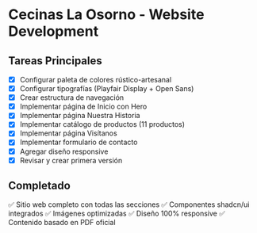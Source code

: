 # Cecinas La Osorno - Website Development

## Tareas Principales

- [x] Configurar paleta de colores rústico-artesanal
- [x] Configurar tipografías (Playfair Display + Open Sans)
- [x] Crear estructura de navegación
- [x] Implementar página de Inicio con Hero
- [x] Implementar página Nuestra Historia
- [x] Implementar catálogo de productos (11 productos)
- [x] Implementar página Visítanos
- [x] Implementar formulario de contacto
- [x] Agregar diseño responsive
- [x] Revisar y crear primera versión

## Completado

✅ Sitio web completo con todas las secciones
✅ Componentes shadcn/ui integrados
✅ Imágenes optimizadas
✅ Diseño 100% responsive
✅ Contenido basado en PDF oficial
